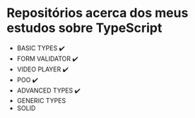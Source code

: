 # Repositórios acerca dos meus estudos sobre TypeScript
- BASIC TYPES ✔️
- FORM VALIDATOR ✔️
- VIDEO PLAYER ✔️
- POO ✔️
- ADVANCED TYPES ✔️
- GENERIC TYPES
- SOLID
